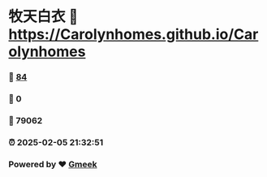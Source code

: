 # 牧天白衣 :link: https://Carolynhomes.github.io/Carolynhomes 
### :page_facing_up: [84](https://Carolynhomes.github.io/Carolynhomes/tag.html) 
### :speech_balloon: 0 
### :hibiscus: 79062 
### :alarm_clock: 2025-02-05 21:32:51 
### Powered by :heart: [Gmeek](https://github.com/Meekdai/Gmeek)
